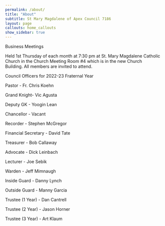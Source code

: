 ```yaml
---
permalink: /about/
title: "About"
subtitle: St Mary Magdalene of Apex Council 7186
layout: page
callouts: home_callouts
show_sidebar: true
---
```

Business Meetings

Held 1st Thursday of each month at 7:30 pm at St. Mary Magdalene Catholic Church in the Church Meeting Room #4 which is in the new Church Building. All members are invited to attend.

Council Officers for 2022-23 Fraternal Year

Pastor - Fr. Chris Koehn

Grand Knight- Vic Agusta

Deputy GK - Yoogin Lean

Chancellor - Vacant

Recorder - Stephen McGregor

Financial Secretary - David Tate

Treasurer - Bob Callaway

Advocate - Dick Leinbach

Lecturer - Joe Sebik

Warden - Jeff Mimnaugh

Inside Guard - Danny Lynch

Outside Guard - Manny Garcia

Trustee (1 Year) - Dan Cantrell

Trustee (2 Year) - Jason Horner

Trustee (3 Year) - Art Klaum